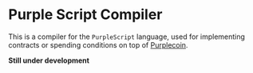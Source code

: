 # Purple Script Compiler
This is a compiler for the `PurpleScript` language, used for implementing contracts or spending conditions on top of [Purplecoin](https://github.com/purpleprotocol/purplecoin).

**Still under development**